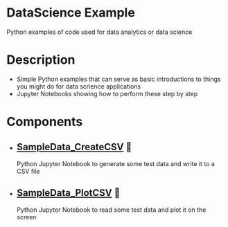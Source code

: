 # DataScience Example
Python examples of code used for data analytics or data science

# Description

- Simple Python examples that can serve as basic introductions to things you might do for data scrience applications
- Jupyter Notebooks showing how to perform these step by step

# Components
- ## [SampleData_CreateCSV](https://github.com/DykemaBill/DataScience_StartingExample/blob/main/SampleData_CreateCSV.ipynb) :notebook:
    Python Jupyter Notebook to generate some test data and write it to a CSV file
- ## [SampleData_PlotCSV](https://github.com/DykemaBill/DataScience_StartingExample/blob/main/SampleData_PlotCSV.ipynb) :notebook:
    Python Jupyter Notebook to read some test data and plot it on the screen
